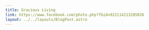 ```yaml
---
title: Gracious Living
link: https://www.facebook.com/photo.php?fbid=922114213285026
layout: ../../layouts/BlogPost.astro
---
```


